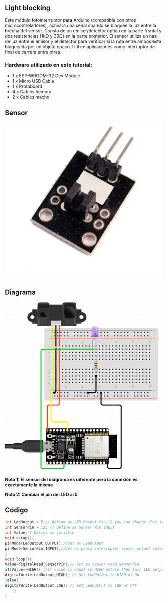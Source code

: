## Light blocking

Este módulo fotointerruptor para Arduino (compatible con otros microcontroladores), activará una señal cuando se bloquee la luz entre la brecha del sensor. Consta de un emisor/detector óptico en la parte frontal y dos resistencias (1kΩ y 33Ω) en la parte posterior. El sensor utiliza un haz de luz entre el emisor y el detector para verificar si la ruta entre ambos está bloqueada por un objeto opaco. Útil en aplicaciones como interruptor de final de carrera entre otras.

### Hardware utilizado en este tutorial:
<ul>
<li>1 x ESP-WROOM-32 Dev Module</li>
<li>1 x Micro USB Cable</li>
<li>1 x Protoboard</li>
<li>4 x Cables hembra</li>
<li>2 x Cables macho</li>
</ul>

## Sensor
![](https://github.com/CarlosRuiz02/LightBlocking/blob/main/Light%20Blocking/Light%20Blocking%20sensor.webp)
## Diagrama
![](https://github.com/CarlosRuiz02/LightBlocking/blob/main/Light%20Blocking/Light%20blocking%20Diagrama.PNG)

**Nota 1: El sensor del diagrama es diferente pero la conexión es exactamente la misma**


**Nota 2: Cambiar el pin del LED al 5**

## Código
```c++
int LedOutput = 5;// Define as LED Output Pin 12 you can change this to 13 if you dont use pin 12 as output indicator
int SensorPin = 12; // Define as Sensor Pin Input
int Value;// Define as variable 
void setup(){
pinMode(LedOutput,OUTPUT);//Set as LedOutput
pinMode(SensorPin,INPUT);//Set as photo interrupter sensor output interface
}
void loop(){
Value=digitalRead(SensorPin);// Set as sensor read SensorPin 
if(Value==HIGH){ //If value is equal to HIGH estate then turn LED output = high
digitalWrite(LedOutput,HIGH); // Set LedOutPut to HIGH or ON
}else{
digitalWrite(LedOutput,LOW); // Set LedOutPut to LOW or OFF
    }
}